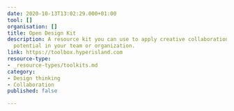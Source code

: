 ```yaml
---
date: 2020-10-13T13:02:29.000+01:00
tool: []
organisation: []
title: Open Design Kit
description: A resource kit you can use to apply creative collaboration and unleash
  potential in your team or organization.
link: https://toolbox.hyperisland.com
resource-type:
- _resource-types/toolkits.md
category:
- Design thinking
- Collaboration
published: false

---
```

